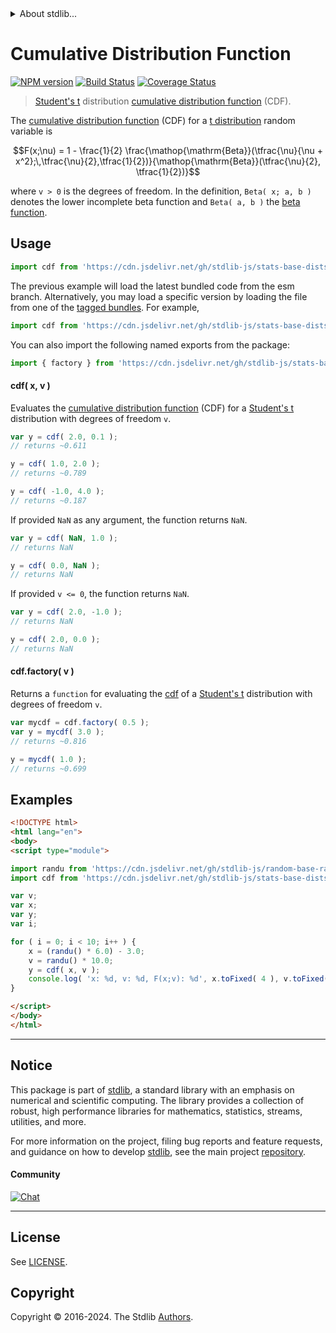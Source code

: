 <!--

@license Apache-2.0

Copyright (c) 2018 The Stdlib Authors.

Licensed under the Apache License, Version 2.0 (the "License");
you may not use this file except in compliance with the License.
You may obtain a copy of the License at

   http://www.apache.org/licenses/LICENSE-2.0

Unless required by applicable law or agreed to in writing, software
distributed under the License is distributed on an "AS IS" BASIS,
WITHOUT WARRANTIES OR CONDITIONS OF ANY KIND, either express or implied.
See the License for the specific language governing permissions and
limitations under the License.

-->


<details>
  <summary>
    About stdlib...
  </summary>
  <p>We believe in a future in which the web is a preferred environment for numerical computation. To help realize this future, we've built stdlib. stdlib is a standard library, with an emphasis on numerical and scientific computation, written in JavaScript (and C) for execution in browsers and in Node.js.</p>
  <p>The library is fully decomposable, being architected in such a way that you can swap out and mix and match APIs and functionality to cater to your exact preferences and use cases.</p>
  <p>When you use stdlib, you can be absolutely certain that you are using the most thorough, rigorous, well-written, studied, documented, tested, measured, and high-quality code out there.</p>
  <p>To join us in bringing numerical computing to the web, get started by checking us out on <a href="https://github.com/stdlib-js/stdlib">GitHub</a>, and please consider <a href="https://opencollective.com/stdlib">financially supporting stdlib</a>. We greatly appreciate your continued support!</p>
</details>

# Cumulative Distribution Function

[![NPM version][npm-image]][npm-url] [![Build Status][test-image]][test-url] [![Coverage Status][coverage-image]][coverage-url] <!-- [![dependencies][dependencies-image]][dependencies-url] -->

> [Student's t][t-distribution] distribution [cumulative distribution function][cdf] (CDF).

<section class="intro">

The [cumulative distribution function][cdf] (CDF) for a [t distribution][t-distribution] random variable is

<!-- <equation class="equation" label="eq:t_cdf" align="center" raw="F(x;\nu) = 1 - \frac{1}{2} \frac{\operatorname{Beta}(\tfrac{\nu}{\nu + x^2};\,\tfrac{\nu}{2},\tfrac{1}{2})}{\operatorname{Beta}(\tfrac{\nu}{2}, \tfrac{1}{2})}" alt="Cumulative distribution function (CDF) for a Student's t distribution."> -->

```math
F(x;\nu) = 1 - \frac{1}{2} \frac{\mathop{\mathrm{Beta}}(\tfrac{\nu}{\nu + x^2};\,\tfrac{\nu}{2},\tfrac{1}{2})}{\mathop{\mathrm{Beta}}(\tfrac{\nu}{2}, \tfrac{1}{2})}
```

<!-- <div class="equation" align="center" data-raw-text="F(x;\nu) = 1 - \frac{1}{2} \frac{\operatorname{Beta}(\tfrac{\nu}{\nu + x^2};\,\tfrac{\nu}{2},\tfrac{1}{2})}{\operatorname{Beta}(\tfrac{\nu}{2}, \tfrac{1}{2})}" data-equation="eq:t_cdf">
    <img src="https://cdn.jsdelivr.net/gh/stdlib-js/stdlib@51534079fef45e990850102147e8945fb023d1d0/lib/node_modules/@stdlib/stats/base/dists/t/cdf/docs/img/equation_t_cdf.svg" alt="Cumulative distribution function (CDF) for a Student's t distribution.">
    <br>
</div> -->

<!-- </equation> -->

where `v > 0` is the degrees of freedom. In the definition, `Beta( x; a, b )` denotes the lower incomplete beta function and `Beta( a, b )` the [beta function][beta-function].

</section>

<!-- /.intro -->



<section class="usage">

## Usage

```javascript
import cdf from 'https://cdn.jsdelivr.net/gh/stdlib-js/stats-base-dists-t-cdf@esm/index.mjs';
```
The previous example will load the latest bundled code from the esm branch. Alternatively, you may load a specific version by loading the file from one of the [tagged bundles](https://github.com/stdlib-js/stats-base-dists-t-cdf/tags). For example,

```javascript
import cdf from 'https://cdn.jsdelivr.net/gh/stdlib-js/stats-base-dists-t-cdf@v0.2.0-esm/index.mjs';
```

You can also import the following named exports from the package:

```javascript
import { factory } from 'https://cdn.jsdelivr.net/gh/stdlib-js/stats-base-dists-t-cdf@esm/index.mjs';
```

#### cdf( x, v )

Evaluates the [cumulative distribution function][cdf] (CDF) for a [Student's t][t-distribution] distribution with degrees of freedom `v`.

```javascript
var y = cdf( 2.0, 0.1 );
// returns ~0.611

y = cdf( 1.0, 2.0 );
// returns ~0.789

y = cdf( -1.0, 4.0 );
// returns ~0.187
```

If provided `NaN` as any argument, the function returns `NaN`.

```javascript
var y = cdf( NaN, 1.0 );
// returns NaN

y = cdf( 0.0, NaN );
// returns NaN
```

If provided `v <= 0`, the function returns `NaN`.

```javascript
var y = cdf( 2.0, -1.0 );
// returns NaN

y = cdf( 2.0, 0.0 );
// returns NaN
```

#### cdf.factory( v )

Returns a `function` for evaluating the [cdf][cdf] of a [Student's t][t-distribution] distribution with degrees of freedom `v`.

```javascript
var mycdf = cdf.factory( 0.5 );
var y = mycdf( 3.0 );
// returns ~0.816

y = mycdf( 1.0 );
// returns ~0.699
```

</section>

<!-- /.usage -->

<section class="examples">

## Examples

<!-- eslint no-undef: "error" -->

```html
<!DOCTYPE html>
<html lang="en">
<body>
<script type="module">

import randu from 'https://cdn.jsdelivr.net/gh/stdlib-js/random-base-randu@esm/index.mjs';
import cdf from 'https://cdn.jsdelivr.net/gh/stdlib-js/stats-base-dists-t-cdf@esm/index.mjs';

var v;
var x;
var y;
var i;

for ( i = 0; i < 10; i++ ) {
    x = (randu() * 6.0) - 3.0;
    v = randu() * 10.0;
    y = cdf( x, v );
    console.log( 'x: %d, v: %d, F(x;v): %d', x.toFixed( 4 ), v.toFixed( 4 ), y.toFixed( 4 ) );
}

</script>
</body>
</html>
```

</section>

<!-- /.examples -->

<!-- Section for related `stdlib` packages. Do not manually edit this section, as it is automatically populated. -->

<section class="related">

</section>

<!-- /.related -->

<!-- Section for all links. Make sure to keep an empty line after the `section` element and another before the `/section` close. -->


<section class="main-repo" >

* * *

## Notice

This package is part of [stdlib][stdlib], a standard library with an emphasis on numerical and scientific computing. The library provides a collection of robust, high performance libraries for mathematics, statistics, streams, utilities, and more.

For more information on the project, filing bug reports and feature requests, and guidance on how to develop [stdlib][stdlib], see the main project [repository][stdlib].

#### Community

[![Chat][chat-image]][chat-url]

---

## License

See [LICENSE][stdlib-license].


## Copyright

Copyright &copy; 2016-2024. The Stdlib [Authors][stdlib-authors].

</section>

<!-- /.stdlib -->

<!-- Section for all links. Make sure to keep an empty line after the `section` element and another before the `/section` close. -->

<section class="links">

[npm-image]: http://img.shields.io/npm/v/@stdlib/stats-base-dists-t-cdf.svg
[npm-url]: https://npmjs.org/package/@stdlib/stats-base-dists-t-cdf

[test-image]: https://github.com/stdlib-js/stats-base-dists-t-cdf/actions/workflows/test.yml/badge.svg?branch=v0.2.0
[test-url]: https://github.com/stdlib-js/stats-base-dists-t-cdf/actions/workflows/test.yml?query=branch:v0.2.0

[coverage-image]: https://img.shields.io/codecov/c/github/stdlib-js/stats-base-dists-t-cdf/main.svg
[coverage-url]: https://codecov.io/github/stdlib-js/stats-base-dists-t-cdf?branch=main

<!--

[dependencies-image]: https://img.shields.io/david/stdlib-js/stats-base-dists-t-cdf.svg
[dependencies-url]: https://david-dm.org/stdlib-js/stats-base-dists-t-cdf/main

-->

[chat-image]: https://img.shields.io/gitter/room/stdlib-js/stdlib.svg
[chat-url]: https://app.gitter.im/#/room/#stdlib-js_stdlib:gitter.im

[stdlib]: https://github.com/stdlib-js/stdlib

[stdlib-authors]: https://github.com/stdlib-js/stdlib/graphs/contributors

[umd]: https://github.com/umdjs/umd
[es-module]: https://developer.mozilla.org/en-US/docs/Web/JavaScript/Guide/Modules

[deno-url]: https://github.com/stdlib-js/stats-base-dists-t-cdf/tree/deno
[deno-readme]: https://github.com/stdlib-js/stats-base-dists-t-cdf/blob/deno/README.md
[umd-url]: https://github.com/stdlib-js/stats-base-dists-t-cdf/tree/umd
[umd-readme]: https://github.com/stdlib-js/stats-base-dists-t-cdf/blob/umd/README.md
[esm-url]: https://github.com/stdlib-js/stats-base-dists-t-cdf/tree/esm
[esm-readme]: https://github.com/stdlib-js/stats-base-dists-t-cdf/blob/esm/README.md
[branches-url]: https://github.com/stdlib-js/stats-base-dists-t-cdf/blob/main/branches.md

[stdlib-license]: https://raw.githubusercontent.com/stdlib-js/stats-base-dists-t-cdf/main/LICENSE

[beta-function]: https://en.wikipedia.org/wiki/Beta_function

[cdf]: https://en.wikipedia.org/wiki/Cumulative_distribution_function

[t-distribution]: https://en.wikipedia.org/wiki/Student%27s_t-distribution

</section>

<!-- /.links -->
